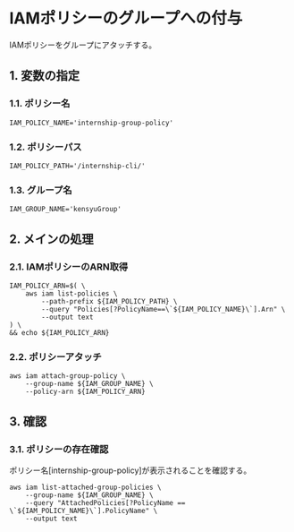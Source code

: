 <!-- omit in toc -->
# IAMポリシーのグループへの付与

IAMポリシーをグループにアタッチする。

## 1. 変数の指定

### 1.1. ポリシー名

    IAM_POLICY_NAME='internship-group-policy'

### 1.2. ポリシーパス

    IAM_POLICY_PATH='/internship-cli/'

### 1.3. グループ名

    IAM_GROUP_NAME='kensyuGroup'

## 2. メインの処理

### 2.1. IAMポリシーのARN取得

    IAM_POLICY_ARN=$( \
        aws iam list-policies \
            --path-prefix ${IAM_POLICY_PATH} \
            --query "Policies[?PolicyName==\`${IAM_POLICY_NAME}\`].Arn" \
            --output text
    ) \
    && echo ${IAM_POLICY_ARN}

### 2.2. ポリシーアタッチ

    aws iam attach-group-policy \
        --group-name ${IAM_GROUP_NAME} \
        --policy-arn ${IAM_POLICY_ARN}

## 3. 確認

### 3.1. ポリシーの存在確認

ポリシー名[internship-group-policy]が表示されることを確認する。

    aws iam list-attached-group-policies \
        --group-name ${IAM_GROUP_NAME} \
        --query "AttachedPolicies[?PolicyName == \`${IAM_POLICY_NAME}\`].PolicyName" \
        --output text
